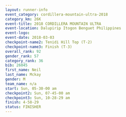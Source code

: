 ```yaml
---
layout: runner-info 
event_category: cordillera-mountain-ultra-2018 
category_km: 26K 
event-title: 2018 CORDILLERA MOUNTAIN ULTRA 
event-location: Dalupirip Itogon Benguet Philippines 
event-logo: 
event-date: 2018-03-03 
checkpoint-name2: Tenidi Hill Top (T-2) 
checkpoint-name3: Finish (T-3) 
overall_rank: 92
gender_rank: 57
category_rank: 36
bib: 26045
first_name: Neil
last_name: Mckay
gender: M
team_name: n/a
start: Sun, 05-30-00 am
checkpoint2: Sun, 07-45-00 am
checkpoint3: Sun, 10-28-29 am
finish: 4-58-29
status: FINISHER
---
```

